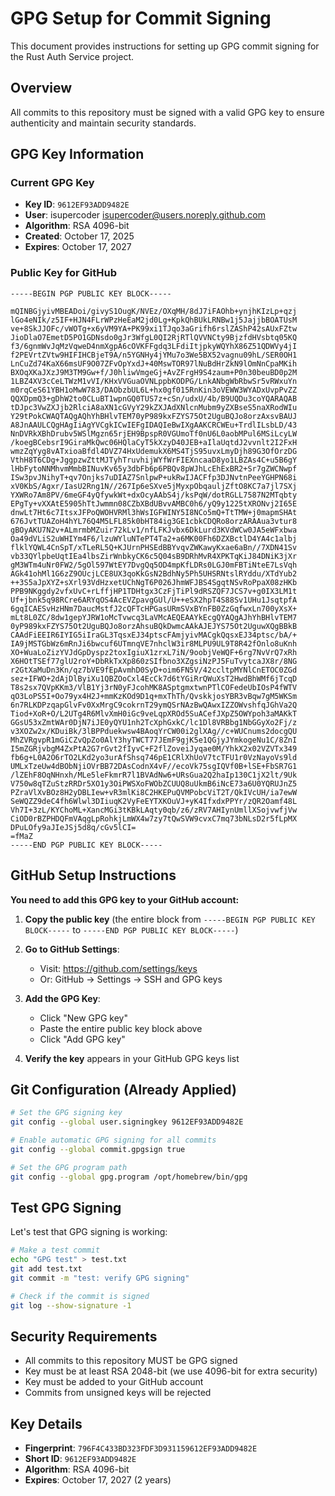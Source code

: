 # GPG Setup for Commit Signing

This document provides instructions for setting up GPG commit signing for the Rust Auth Service project.

## Overview

All commits to this repository must be signed with a valid GPG key to ensure authenticity and maintain security standards.

## GPG Key Information

### Current GPG Key
- **Key ID**: `9612EF93ADD9482E`
- **User**: isupercoder <isupercoder@users.noreply.github.com>
- **Algorithm**: RSA 4096-bit
- **Created**: October 17, 2025
- **Expires**: October 17, 2027

### Public Key for GitHub
```
-----BEGIN PGP PUBLIC KEY BLOCK-----

mQINBGjyivMBEADoi/givyS1OugK/NVEz/OXqMH/8dJ7iFAOhb+ynjhKIzLp+qzj
lGo4eNIk/z5IF+HJN4FLrWPzHeEaM2jd0Lg+KpkQhBUkLRNBw1j5JajjbBOATUsM
ve+8SkJJOFc/vWOTg+x6yVM9YA+PK99xi1TJqo3aGrifh6rslZAShP42sAUxFZtw
JioDlaO7EmetD5PO1GDNsdo0gJr3WfgL0QI2RjRTlQVVNCty9BjzfdHVsbtq05KQ
f3/6gnmWvJqMzVqweD4nmXgpA6cOVKFFgdq3LFdiItjpkyWQYhX86Z51QDWVy4jI
f2PEVrtZVtw9HIFIHCBjeT9A/n5YGNHy4jYMu7o3We5BX52vagnu09hL/SER0OH1
LnCuZd74KaX66msUF9O07ZFvOpYxdJ+40MswTOR97lNuBdHrZkN9lOmNnCpaMKih
BXOqXKaJXzJ9M3TM9Gw+f/J0hliwVmgeGj+AvZFrgH9S4zaum+P0n30beuBD0p2M
1LBZ4XV3cCeLTWzM1vVI/KHxVVGuaOVNLppbKODPG/LnkANbgWbRbwSr5vRWxuYn
m0rqCeS61YBH1oMwW783/DAObzbUL6L+hx0gf015RnKin3oVEWW3WYADxUvpPvZZ
QQXDpmQ3+gDhW2to0CLuBT1wpnGQ0TUS7z+cSn/udxU/4b/B9UQDu3coYQARAQAB
tDJpc3VwZXJjb2RlciA8aXN1cGVyY29kZXJAdXNlcnMubm9yZXBseS5naXRodWIu
Y29tPokCWAQTAQgAQhYhBHlvTEM70yP989kxFZYS75Ot2UguBQJo8orzAxsvBAUJ
A8JnAAULCQgHAgIiAgYVCgkICwIEFgIDAQIeBwIXgAAKCRCWEu+TrdlILsbLD/43
NnDVRkXBhDrubv5WSlMgzn65rjEH9BpspR0VGUmoTf0nU6L0aobMPul6MSiLcyLW
/koegBCebsrI9GiraMkQwc06HQlaCyT5kXzyD40JEB+aIlaUqtdJ2vvnlt2I2FxH
wmzZqYyg8vATxioaBfdl4DVZ74HxUdemukX6MS4TjS95uvxLmyDjh89G3OfOrzDG
VthH8T6CDg+JggpzwZttMJTyhTruvhijWYfWrFIEXncaaD8yo1LBZAs4C+u5B6gY
lHbFytoNNMhvmMmbBINuvKv65y3dbFb6p6PBQv8pWJhLcEhExBR2+Sr7gZWCNwpf
ISw3pvJNihyT+qv7Onjks7uDIAZ7SnlpwP+ukRwIJACFfp3DJNvtnPeeYGHPN68i
xV0KbS/Agxr/IasU2Rng1N//267Ip6eSXve5jMyxpObqauljZftO8KC7a7jl7SXj
YXWRo7Am8PV/6meGF4yQfywkWt+dxOcyAAbS4j/ksPqW/dotRGLL7587N2MTqbty
EPgTy+vXXAtE5905hTtJwmmn08CZbXBdUBvvAMBC0h6/yQ9y1225tXRONvj2I65E
dnwLt7Ht6c7ItsxJFPoQWOHVRMl3hWsIGFWINY5I8NCo5mQ+TtTMW+j0mapmSHAt
676JvtTUAZoH4hYL76Q4M5LFL85k0bHT84ig3GE1cbkCDQRo8orzARAAua3vtur8
gBOyAKU7N2v+ALmrmbMZuir72kLv1/nfLFKJvbx6DkLurd3KVdWCw0JA5eWFxbwa
Oa49dVLiS2uWHIYm4F6/lzuWYluNTePT4Ta2+a6MK00Fh6DZXBctlD4YA4c1albj
flklYQWL4CnSpT/xTLeRL5Q+KJUrnPHSEdBBYvqvZWKawyKxae6aBn//7XDN41Sv
vb33QYlpbeUqtIEa4lbsZirWnbkyCK6c5Q04sB9DRhMvR4XPKTqKiJ84DNiK3jXr
gM3WTm4uNr0FW2/5gOl597WtEY7DvgQq5OD4mpKfLDRs0LGJ0mFBTiNteE7LsVqh
AGk41ohMl1G6zZ9OUcjLCE8UX3qoKkGsN2BdhNy5Ph5UHSRNtslRYddu/XTdYub2
++3S5aJpXYZ+sXrl93VdHzxetUChNgT6P026JhmWFJBS4SgqtNSvRoPpaX08zHKb
PPB9NKggdy2vfxUvC+rLffjHP1TDHtgx3CzFjTiPl9dRSZQF7JCS7v+g0IX3LM1t
Uf+jbnk5q98RCre6ARYqOS4AcEVZpavgGUl/U++eSX2hpT4S88Sv1UHu1JsqtpfA
6gqICAESvHzHNm7DaucMstfJ2cQFTcHPGasURmSVxBYnFB0ZzGqfwxLn700yXsX+
mLt8L0ZC/8dw1gepYJRW1oMcTvwcq3LaVMcAEQEAAYkEcgQYAQgAJhYhBHlvTEM7
0yP989kxFZYS75Ot2UguBQJo8orzAhsuBQkDwmcAAkAJEJYS75Ot2UguwXQgBBkB
CAAdFiEEIR6IYIG5iIraGL3TqsxEJ34ptscFAmjyivMACgkQqsxEJ34ptsc/bA/+
IA9jMSTGbWz6mRnJi6bwcuf6UTmnqVE7nhclW3ir8MLPU9UL9T8R42fOnlo8uKnh
XO+WuaLoZizYVJdGpDyspz2toxIgiuX1zrxL7iN/9oobjVeWQF+6rg7NvVrQ7xRh
X6HOtTSEf77glU2roY+DbRkTxXp860zSIfbno3XZgsiNzPJ5FuTvytcaJX8r/8NG
r2GtXaMuDn3Kn/qz7bVE9fEpAvmhD0SyD+oim6FN5V/42ccltpMYNlCnETOC0ZGd
sez+IFWO+2dAjDlByiXu1QBZOoCxl4EcCk7d6tYGiRrQWuXsT2HwdBhWMf6jTcqD
T8s2sx7QVpKKm3/VlB1Yj3rN0yFJcohMK8ASptgmxtwnPTlCOFedeUbIOsP4fWTV
qO3LoPS5I+Oo79yx4H2J+mmKzKOd9D1q+mxThTh/QvskkjosYBR3vBqw7gM5WKSm
6n7RLKDPzqapGlvFv0XxMrgC9cokrnT29ymQSrNAzBwQAwxIZZOWvshfqJGhVa2Q
Tiod+XoR+O/L2UTg4R6MlvXmH0iGc9veLqpXROd5SuACefJXpZ5OWYpoh3aMAKkT
GGsU53xZmtWAr0DjN7iJE0yQYU1nh2TcXphGxkC/lc1Dl8VRBbg1NbGGyXo2Fj/z
v3XOZw2x/KDuiBk/3lBPPduekwsw4BAoqYrCW00i2glXAg//c+WUCnums2docgQU
MhZVRgvpR1mGiCZvQpZo0AlY3hyTWCT77JEmF9gjK5e1QGjyJYmkogeNu1C/8ZnI
I5mZGRjvbgM4ZxPtA2G7rGvt2fIyvC+F2flZoveiJyqae0M/YhkX2x02VZVTx349
fb6g+L0A2O6rTO2LKd2yo3urAfShsq746pE1CRlXhUoV7tcTFU1r0VzNayoVs9ld
UMLxTzeUw4dBObNjiOVrBB72DAsCodnX4vF//ecoVk75sgIQVf0B+lSE+FbSR7G1
/lZEhF8OqNHnxh/MLe5leFkmrR7l1BVAdNw6+URsGua2Q2haIp130C1jX2lt/9Uk
V750w8qTZuStzRRDr5XO1y3OiPWSXoFWObZCUUQ8uUkmB6iNcE73a6U0YQRUJnZ5
PZraVlXvBOz8H2yDBLIew+vR3mlKi8C2HKEPuQVMPobcViT2T/QkIVcUH/ia7ewW
SeWQZZ9deC4fh6Wlwl3DIiuqK2VyFeEYTXKOuVJ+yK4IfxdxPPYr/zQR2Oamf48L
Vh7I+3zL/KYChoML+XancMGi3tKBkLAqty0qb/z6/zRV7AHIynUmllXSojvwfjVw
CiOD0rBZPHDQFmVAqgLpRohkjLmWX4w7zy7tQwSVW9cvxC7mq73bNLsD2r5fLpMX
DPuLOfy9aJIeJSj5d8q/cGv5lCI=
=fMaZ
-----END PGP PUBLIC KEY BLOCK-----
```

## GitHub Setup Instructions

**You need to add this GPG key to your GitHub account:**

1. **Copy the public key** (the entire block from `-----BEGIN PGP PUBLIC KEY BLOCK-----` to `-----END PGP PUBLIC KEY BLOCK-----`)

2. **Go to GitHub Settings**:
   - Visit: https://github.com/settings/keys
   - Or: GitHub → Settings → SSH and GPG keys

3. **Add the GPG Key**:
   - Click "New GPG key"
   - Paste the entire public key block above
   - Click "Add GPG key"

4. **Verify the key** appears in your GitHub GPG keys list

## Git Configuration (Already Applied)

```bash
# Set the GPG signing key
git config --global user.signingkey 9612EF93ADD9482E

# Enable automatic GPG signing for all commits
git config --global commit.gpgsign true

# Set the GPG program path
git config --global gpg.program /opt/homebrew/bin/gpg
```

## Test GPG Signing

Let's test that GPG signing is working:

```bash
# Make a test commit
echo "GPG test" > test.txt
git add test.txt
git commit -m "test: verify GPG signing"

# Check if the commit is signed
git log --show-signature -1
```

## Security Requirements

- All commits to this repository MUST be GPG signed
- Key must be at least RSA 2048-bit (we use 4096-bit for extra security)
- Key must be added to your GitHub account
- Commits from unsigned keys will be rejected

## Key Details
- **Fingerprint**: `796F4C433BD323FDF3D931159612EF93ADD9482E`
- **Short ID**: `9612EF93ADD9482E`
- **Algorithm**: RSA 4096-bit
- **Expires**: October 17, 2027 (2 years)